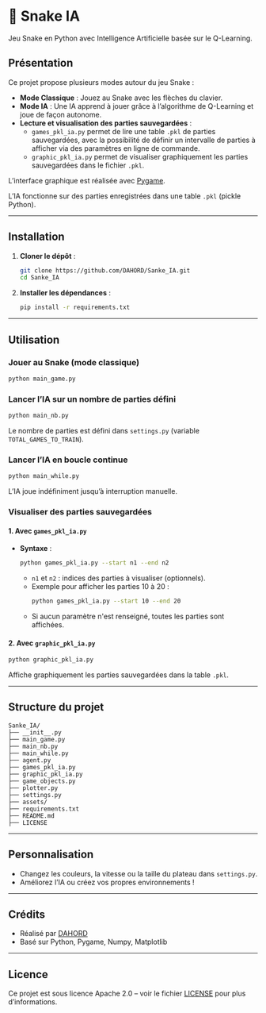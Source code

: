 # 🐍 Snake IA

Jeu Snake en Python avec Intelligence Artificielle basée sur le Q-Learning.

## Présentation

Ce projet propose plusieurs modes autour du jeu Snake :
- **Mode Classique** : Jouez au Snake avec les flèches du clavier.
- **Mode IA** : Une IA apprend à jouer grâce à l’algorithme de Q-Learning et joue de façon autonome.
- **Lecture et visualisation des parties sauvegardées** :
  - `games_pkl_ia.py` permet de lire une table `.pkl` de parties sauvegardées, avec la possibilité de définir un intervalle de parties à afficher via des paramètres en ligne de commande.
  - `graphic_pkl_ia.py` permet de visualiser graphiquement les parties sauvegardées dans le fichier `.pkl`.

L’interface graphique est réalisée avec [Pygame](https://www.pygame.org/).

L’IA fonctionne sur des parties enregistrées dans une table `.pkl` (pickle Python).

---

## Installation

1. **Cloner le dépôt** :
    ```bash
    git clone https://github.com/DAHORD/Sanke_IA.git
    cd Sanke_IA
    ```

2. **Installer les dépendances** :
    ```bash
    pip install -r requirements.txt
    ```

---

## Utilisation

### Jouer au Snake (mode classique)
```bash
python main_game.py
```

### Lancer l’IA sur un nombre de parties défini
```bash
python main_nb.py
```
Le nombre de parties est défini dans `settings.py` (variable `TOTAL_GAMES_TO_TRAIN`).

### Lancer l’IA en boucle continue
```bash
python main_while.py
```
L’IA joue indéfiniment jusqu’à interruption manuelle.

### Visualiser des parties sauvegardées

#### 1. Avec `games_pkl_ia.py`

- **Syntaxe** :
    ```bash
    python games_pkl_ia.py --start n1 --end n2
    ```
    - `n1` et `n2` : indices des parties à visualiser (optionnels).  
    - Exemple pour afficher les parties 10 à 20 :
        ```bash
        python games_pkl_ia.py --start 10 --end 20
        ```
    - Si aucun paramètre n'est renseigné, toutes les parties sont affichées.

#### 2. Avec `graphic_pkl_ia.py`
```bash
python graphic_pkl_ia.py
```
Affiche graphiquement les parties sauvegardées dans la table `.pkl`.

---

## Structure du projet

```
Sanke_IA/
├── __init__.py
├── main_game.py
├── main_nb.py
├── main_while.py
├── agent.py
├── games_pkl_ia.py
├── graphic_pkl_ia.py
├── game_objects.py
├── plotter.py
├── settings.py
├── assets/
├── requirements.txt
├── README.md
├── LICENSE
```

---

## Personnalisation

- Changez les couleurs, la vitesse ou la taille du plateau dans `settings.py`.
- Améliorez l’IA ou créez vos propres environnements !

---

## Crédits

- Réalisé par [DAHORD](https://github.com/DAHORD)
- Basé sur Python, Pygame, Numpy, Matplotlib

---

## Licence

Ce projet est sous licence Apache 2.0 – voir le fichier [LICENSE](LICENSE) pour plus d’informations.